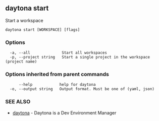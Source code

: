 ## daytona start

Start a workspace

```
daytona start [WORKSPACE] [flags]
```

### Options

```
  -a, --all              Start all workspaces
  -p, --project string   Start a single project in the workspace (project name)
```

### Options inherited from parent commands

```
      --help            help for daytona
  -o, --output string   Output format. Must be one of (yaml, json)
```

### SEE ALSO

* [daytona](daytona.md)	 - Daytona is a Dev Environment Manager

